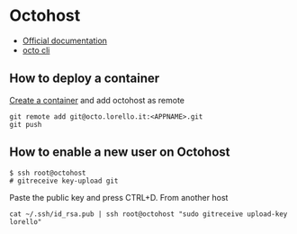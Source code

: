 # Octohost

* [Official documentation](http://octohost.io/)
* [octo cli](https://www.octohost.io/octo-cli.html)

## How to deploy a container

[Create a container](https://docs.docker.com/articles/basics/) and add octohost as remote

    git remote add git@octo.lorello.it:<APPNAME>.git
    git push


## How to enable a new user on Octohost

    $ ssh root@octohost
    # gitreceive key-upload git

Paste the public key and press CTRL+D. From another host

    cat ~/.ssh/id_rsa.pub | ssh root@octohost "sudo gitreceive upload-key lorello"
